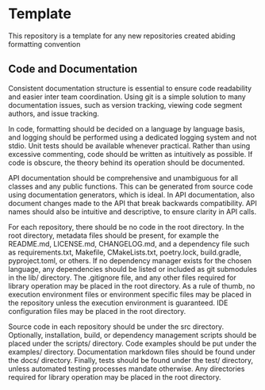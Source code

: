 # Template

This repository is a template for any new repositories created abiding 
formatting convention

## Code and Documentation

Consistent documentation structure is essential to ensure code
readability and easier inter team coordination. Using git is a simple
solution to many documentation issues, such as version tracking, viewing
code segment authors, and issue tracking.

In code, formatting should be decided on a language by language basis,
and logging should be performed using a dedicated logging system and not
stdio. Unit tests should be available whenever practical. Rather than
using excessive commenting, code should be written as intuitively as
possible. If code is obscure, the theory behind its operation should be
documented.

API documentation should be comprehensive and unambiguous for all
classes and any public functions. This can be generated from source code
using documentation generators, which is ideal. In API documentation,
also document changes made to the API that break backwards
compatibility. API names should also be intuitive and descriptive, to
ensure clarity in API calls.

For each repository, there should be no code in the root directory. In
the root directory, metadata files should be present, for example the
README.md, LICENSE.md, CHANGELOG.md, and a dependency file such as
requirements.txt, Makefile, CMakeLists.txt, poetry.lock, build.gradle,
pyproject.toml, or others. If no dependency manager exists for the
chosen language, any dependencies should be listed or included as git
submodules in the lib/ directory. The .gitignore file, and any other
files required for library operation may be placed in the root
directory. As a rule of thumb, no execution environment files or
environment specific files may be placed in the repository unless the
execution environment is guaranteed. IDE configuration files may be
placed in the root directory.

Source code in each repository should be under the src directory.
Optionally, installation, build, or dependency management scripts should
be placed under the scripts/ directory. Code examples should be put
under the examples/ directory. Documentation markdown files should be
found under the docs/ directory. Finally, tests should be found under
the test/ directory, unless automated testing processes mandate
otherwise. Any directories required for library operation may be placed
in the root directory.

<!-- The following is an example of the file structure of a repository: -->
<!-- 
<table>
<colgroup>
<col style="width: 3%" />
<col style="width: 3%" />
<col style="width: 3%" />
<col style="width: 22%" />
<col style="width: 8%" />
<col style="width: 8%" />
<col style="width: 8%" />
<col style="width: 8%" />
<col style="width: 8%" />
<col style="width: 8%" />
<col style="width: 8%" />
<col style="width: 8%" />
</colgroup>
<thead>
<tr class="header">
<th colspan="12"><blockquote>
<p>~/</p>
</blockquote></th>
</tr>
<tr class="odd">
<th>→</th>
<th colspan="11"><blockquote>
<p>.github/</p>
</blockquote></th>
</tr>
<tr class="header">
<th></th>
<th>→</th>
<th colspan="10"><blockquote>
<p>workflows/</p>
</blockquote></th>
</tr>
<tr class="odd">
<th></th>
<th></th>
<th>→</th>
<th colspan="9"><blockquote>
<p>release.yml</p>
</blockquote></th>
</tr>
<tr class="header">
<th>→</th>
<th colspan="11"><blockquote>
<p>docs/</p>
</blockquote></th>
</tr>
<tr class="odd">
<th></th>
<th>→</th>
<th colspan="10"><blockquote>
<p>module/</p>
</blockquote></th>
</tr>
<tr class="header">
<th></th>
<th></th>
<th>→</th>
<th colspan="9"><blockquote>
<p>module.md</p>
</blockquote></th>
</tr>
<tr class="odd">
<th></th>
<th></th>
<th colspan="10"><blockquote>
<p>app.md</p>
</blockquote></th>
</tr>
<tr class="header">
<th>→</th>
<th colspan="11"><blockquote>
<p>examples/</p>
</blockquote></th>
</tr>
<tr class="odd">
<th></th>
<th>→</th>
<th colspan="10"><blockquote>
<p>main.py</p>
</blockquote></th>
</tr>
<tr class="header">
<th>→</th>
<th colspan="11"><blockquote>
<p>scripts/</p>
</blockquote></th>
</tr>
<tr class="odd">
<th></th>
<th>→</th>
<th colspan="10"><blockquote>
<p>build.sh</p>
</blockquote></th>
</tr>
<tr class="header">
<th></th>
<th>→</th>
<th colspan="10"><blockquote>
<p>install_dependencies.sh</p>
</blockquote></th>
</tr>
<tr class="odd">
<th>→</th>
<th colspan="11"><blockquote>
<p>src/</p>
</blockquote></th>
</tr>
<tr class="header">
<th></th>
<th>→</th>
<th colspan="10"><blockquote>
<p>module/</p>
</blockquote></th>
</tr>
<tr class="odd">
<th></th>
<th></th>
<th>→</th>
<th colspan="9"><blockquote>
<p>__init__.py</p>
</blockquote></th>
</tr>
<tr class="header">
<th></th>
<th></th>
<th>→</th>
<th colspan="9"><blockquote>
<p>module.py</p>
</blockquote></th>
</tr>
<tr class="odd">
<th></th>
<th>→</th>
<th colspan="10"><blockquote>
<p>app.py</p>
</blockquote></th>
</tr>
<tr class="header">
<th>→</th>
<th colspan="11"><blockquote>
<p>test/</p>
</blockquote></th>
</tr>
<tr class="odd">
<th></th>
<th>→</th>
<th colspan="10"><blockquote>
<p>module/</p>
</blockquote></th>
</tr>
<tr class="header">
<th></th>
<th></th>
<th>→</th>
<th colspan="9"><blockquote>
<p>module.py</p>
</blockquote></th>
</tr>
<tr class="odd">
<th></th>
<th>→</th>
<th colspan="10"><blockquote>
<p>app.py</p>
</blockquote></th>
</tr>
<tr class="header">
<th>→</th>
<th colspan="11"><blockquote>
<p>.gitignore</p>
</blockquote></th>
</tr>
<tr class="odd">
<th>→</th>
<th colspan="11"><blockquote>
<p>CHANGELOG.md</p>
</blockquote></th>
</tr>
<tr class="header">
<th>→</th>
<th colspan="11"><blockquote>
<p>requirements.txt</p>
</blockquote></th>
</tr>
<tr class="odd">
<th>→</th>
<th colspan="11"><blockquote>
<p>README.md</p>
</blockquote></th>
</tr>
</thead>
<tbody>
</tbody>
</table> -->